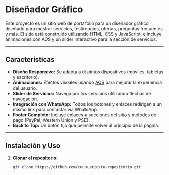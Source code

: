 # Diseñador Gráfico

Este proyecto es un sitio web de portafolio para un diseñador gráfico, diseñado para mostrar servicios, testimonios, ofertas, preguntas frecuentes y más. El sitio está construido utilizando HTML, CSS y JavaScript, e incluye animaciones con AOS y un slider interactivo para la sección de servicios.

---

## Características

- **Diseño Responsivo:** Se adapta a distintos dispositivos (móviles, tabletas y escritorio).  
- **Animaciones:** Efectos visuales usando [AOS](https://michalsnik.github.io/aos/) para mejorar la experiencia del usuario.  
- **Slider de Servicios:** Navega por los servicios utilizando flechas de navegación.  
- **Integración con WhatsApp:** Todos los botones y enlaces redirigen a un mismo link para contactar vía WhatsApp.  
- **Footer Completo:** Incluye enlaces a secciones del sitio y métodos de pago (PayPal, Western Union y PSE).  
- **Back to Top:** Un botón fijo que permite volver al principio de la página.

---

## Instalación y Uso

1. **Clonar el repositorio:**

   ```bash
   git clone https://github.com/tuusuario/tu-repositorio.git
